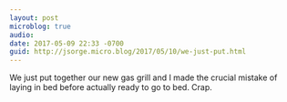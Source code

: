 ```yaml
---
layout: post
microblog: true
audio: 
date: 2017-05-09 22:33 -0700
guid: http://jsorge.micro.blog/2017/05/10/we-just-put.html
---
```

We just put together our new gas grill and I made the crucial mistake of laying in bed before actually ready to go to bed. Crap.
